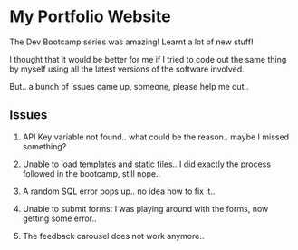 # My Portfolio Website

The Dev Bootcamp series was amazing! Learnt a lot of new stuff!

I thought that it would be better for me if I tried to code out the same thing by myself using all the latest versions of the software involved.

But.. a bunch of issues came up, someone, please help me out..

## Issues

1. API Key variable not found.. what could be the reason.. maybe I missed something?

2. Unable to load templates and static files.. I did exactly the process followed in the bootcamp, still nope..

3. A random SQL error pops up.. no idea how to fix it..

4. Unable to submit forms: I was playing around with the forms, now getting some error..

5. The feedback carousel does not work anymore..
